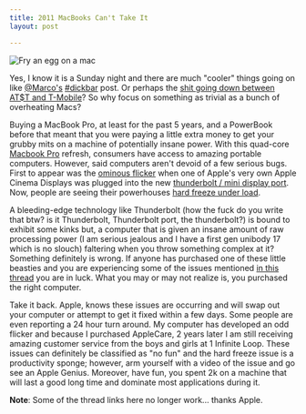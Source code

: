 ```yaml
---
title: 2011 MacBooks Can't Take It
layout: post

---
```


![Fry an egg on a mac][1]

Yes, I know it is a Sunday night and there are much "cooler" things going on
like [@Marco's][2] [#dickbar][3] post. Or
perhaps the [shit going down between AT$T and T-Mobile][4]? So why focus on something as trivial
as a bunch of overheating Macs?

Buying a MacBook Pro, at least for the past 5 years, and a PowerBook before
that meant that you were paying a little extra money to get your grubby mits on
a machine of potentially insane power. With this quad-core
[Macbook Pro][5] refresh, consumers have
access to amazing portable computers. However, said computers aren't devoid of
a few serious bugs. First to appear was the [ominous flicker][6]
when one of Apple's very own Apple Cinema Displays was plugged into the new
[thunderbolt / mini display port][7].
Now, people are seeing their powerhouses [hard freeze under load][8].

A bleeding-edge technology like Thunderbolt (how the fuck do you write that
btw? is it Thunderbolt, Thunderbolt port, the thunderbolt?) is bound to exhibit
some kinks but, a computer that is given an insane amount of raw processing
power (I am serious jealous and I have a first gen unibody 17 which is no
slouch) faltering when you throw something complex at it? Something definitely
is wrong. If anyone has purchased one of these little beasties and you are
experiencing some of the issues mentioned
[in this thread][9] you are in luck. What you may or may not realize is, you purchased
the right computer.

Take it back. Apple, knows these issues are occurring and will swap out your
computer or attempt to get it fixed within a few days. Some people are even
reporting a 24 hour turn around. My computer has developed an odd flicker and
because I purchased AppleCare, 2 years later I am still receiving amazing
customer service from the boys and girls at 1 Infinite Loop. These issues can
definitely be classified as "no fun" and the hard freeze issue is a
productivity sponge; however, arm yourself with a video of the issue and go see
an Apple Genius. Moreover, have fun, you spent 2k on a machine that will last a
good long time and dominate most applications during it.

__Note__: Some of the thread links here no longer work... thanks Apple.

[1]: http://c522735.r35.cf2.rackcdn.com/overheating-laptop.jpeg
[2]: http://www.marco.org/3991237704
[3]: #
[4]: http://gigaom.com/2011/03/20/in-att-t-mobile-merger-everybody-loses/
[5]: http://www.apple.com/macbookpro/
[6]: http://cloudbacon.com
[7]: http://www.apple.com/thunderbolt/
[8]: http://cloudbacon.com
[9]: http://cloudbacon.com
